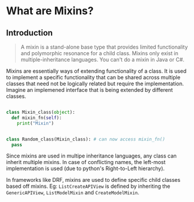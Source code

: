 # What are Mixins?

## Introduction

> A mixin is a stand-alone base type that provides limited functionality and polymorphic resonance for a child class. Mixins only exist in multiple-inheritance languages. You can't do a mixin in Java or C#.

Mixins are essentially ways of extending functionality of a class. It is used to implement a specific functionality that can be shared across multiple classes that need not be logically related but require the implementation. Imagine an implemened interface that is being extended by different classes.

```python

class Mixin_class(object):
  def mixin_fn(self):
    print("Mixin")


class Random_class(Mixin_class): # can now access mixin_fn()
  pass
```

Since mixins are used in multipe inheritance languages, any class can inherit multiple mixins. In case of conflicting names, the left-most implementation is used (due to python's Right-to-Left hierarchy).

In frameworks like DRF, mixins are used to define specific child classes based off mixins. Eg: `ListCreateAPIView` is defined by inheriting the `GenericAPIView`, `ListModelMixin` and `CreateModelMixin`.  